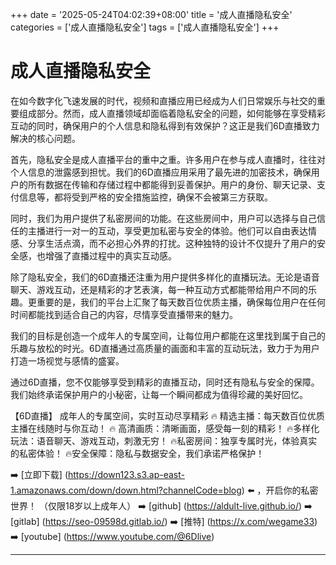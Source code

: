 +++
date = '2025-05-24T04:02:39+08:00'
title = '成人直播隐私安全'
categories = ['成人直播隐私安全']
tags = ['成人直播隐私安全']
+++

# 成人直播隐私安全

在如今数字化飞速发展的时代，视频和直播应用已经成为人们日常娱乐与社交的重要组成部分。然而，成人直播领域却面临着隐私安全的问题，如何能够在享受精彩互动的同时，确保用户的个人信息和隐私得到有效保护？这正是我们6D直播致力解决的核心问题。

首先，隐私安全是成人直播平台的重中之重。许多用户在参与成人直播时，往往对个人信息的泄露感到担忧。我们的6D直播应用采用了最先进的加密技术，确保用户的所有数据在传输和存储过程中都能得到妥善保护。用户的身份、聊天记录、支付信息等，都将受到严格的安全措施监控，确保不会被第三方获取。

同时，我们为用户提供了私密房间的功能。在这些房间中，用户可以选择与自己信任的主播进行一对一的互动，享受更加私密与安全的体验。他们可以自由表达情感、分享生活点滴，而不必担心外界的打扰。这种独特的设计不仅提升了用户的安全感，也增强了直播过程中的真实互动感。

除了隐私安全，我们的6D直播还注重为用户提供多样化的直播玩法。无论是语音聊天、游戏互动，还是精彩的才艺表演，每一种互动方式都能带给用户不同的乐趣。更重要的是，我们的平台上汇聚了每天数百位优质主播，确保每位用户在任何时间都能找到适合自己的内容，尽情享受直播带来的魅力。

我们的目标是创造一个成年人的专属空间，让每位用户都能在这里找到属于自己的乐趣与放松的时光。6D直播通过高质量的画面和丰富的互动玩法，致力于为用户打造一场视觉与感情的盛宴。

通过6D直播，您不仅能够享受到精彩的直播互动，同时还有隐私与安全的保障。我们始终承诺保护用户的小秘密，让每一个瞬间都成为值得珍藏的美好回忆。 

【6D直播】
成年人的专属空间，实时互动尽享精彩
🔥 精选主播：每天数百位优质主播在线随时与你互动！
🔥 高清画质：清晰画面，感受每一刻的精彩！
🔥多样化玩法：语音聊天、游戏互动，刺激无穷！
🔥私密房间：独享专属时光，体验真实的私密体验！
🔥安全保障：隐私与数据安全，我们承诺严格保护！

➡️ [立即下载] (https://down123.s3.ap-east-1.amazonaws.com/down/down.html?channelCode=blog) ⬅️ ，开启你的私密世界！ （仅限18岁以上成年人）
➡️ [github] (https://aldult-live.github.io/)
➡️ [gitlab] (https://seo-09598d.gitlab.io/)
➡️ [推特] (https://x.com/wegame33)
➡️ [youtube] (https://www.youtube.com/@6Dlive)

---
